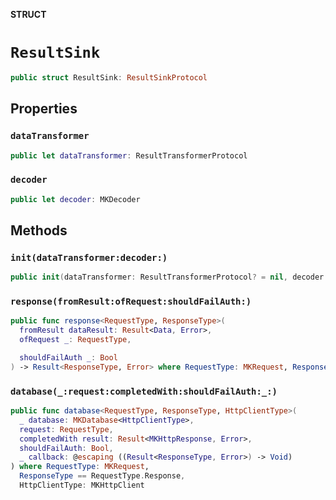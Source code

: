 **STRUCT**

# `ResultSink`

```swift
public struct ResultSink: ResultSinkProtocol
```

## Properties
### `dataTransformer`

```swift
public let dataTransformer: ResultTransformerProtocol
```

### `decoder`

```swift
public let decoder: MKDecoder
```

## Methods
### `init(dataTransformer:decoder:)`

```swift
public init(dataTransformer: ResultTransformerProtocol? = nil, decoder: MKDecoder? = nil)
```

### `response(fromResult:ofRequest:shouldFailAuth:)`

```swift
public func response<RequestType, ResponseType>(
  fromResult dataResult: Result<Data, Error>,
  ofRequest _: RequestType,

  shouldFailAuth _: Bool
) -> Result<ResponseType, Error> where RequestType: MKRequest, ResponseType == RequestType.Response
```

### `database(_:request:completedWith:shouldFailAuth:_:)`

```swift
public func database<RequestType, ResponseType, HttpClientType>(
  _ database: MKDatabase<HttpClientType>,
  request: RequestType,
  completedWith result: Result<MKHttpResponse, Error>,
  shouldFailAuth: Bool,
  _ callback: @escaping ((Result<ResponseType, Error>) -> Void)
) where RequestType: MKRequest,
  ResponseType == RequestType.Response,
  HttpClientType: MKHttpClient
```
